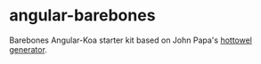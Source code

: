 # angular-barebones
Barebones Angular-Koa starter kit based on John Papa's [hottowel generator](https://github.com/johnpapa/generator-hottowel).
